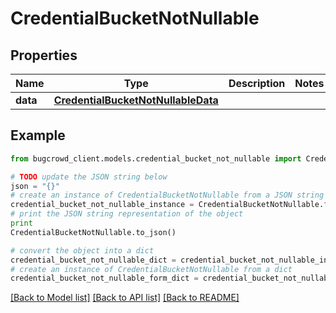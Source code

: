 # CredentialBucketNotNullable


## Properties

Name | Type | Description | Notes
------------ | ------------- | ------------- | -------------
**data** | [**CredentialBucketNotNullableData**](CredentialBucketNotNullableData.md) |  | 

## Example

```python
from bugcrowd_client.models.credential_bucket_not_nullable import CredentialBucketNotNullable

# TODO update the JSON string below
json = "{}"
# create an instance of CredentialBucketNotNullable from a JSON string
credential_bucket_not_nullable_instance = CredentialBucketNotNullable.from_json(json)
# print the JSON string representation of the object
print
CredentialBucketNotNullable.to_json()

# convert the object into a dict
credential_bucket_not_nullable_dict = credential_bucket_not_nullable_instance.to_dict()
# create an instance of CredentialBucketNotNullable from a dict
credential_bucket_not_nullable_form_dict = credential_bucket_not_nullable.from_dict(credential_bucket_not_nullable_dict)
```
[[Back to Model list]](../README.md#documentation-for-models) [[Back to API list]](../README.md#documentation-for-api-endpoints) [[Back to README]](../README.md)


